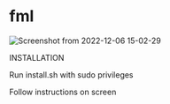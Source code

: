 # fml

![Screenshot from 2022-12-06 15-02-29](https://user-images.githubusercontent.com/91657147/205932809-83940cc8-6caf-4797-9e11-842bda4d31c0.png)


INSTALLATION

Run install.sh with sudo privileges

Follow instructions on screen

